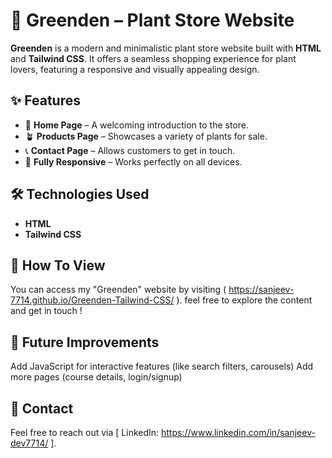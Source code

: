 # 🌿 Greenden – Plant Store Website  

**Greenden** is a modern and minimalistic plant store website built with **HTML** and **Tailwind CSS**. It offers a seamless shopping experience for plant lovers, featuring a responsive and visually appealing design.  

## ✨ Features  
- 🏡 **Home Page** – A welcoming introduction to the store.  
- 🪴 **Products Page** – Showcases a variety of plants for sale.  
- 📞 **Contact Page** – Allows customers to get in touch.  
- 📱 **Fully Responsive** – Works perfectly on all devices.  

## 🛠 Technologies Used  
- **HTML**  
- **Tailwind CSS**  

## 🔗 How To View
You can access my "Greenden" website by visiting ( https://sanjeev-7714.github.io/Greenden-Tailwind-CSS/ ). feel free to explore the content and get in touch ! 

## 📌 Future Improvements
Add JavaScript for interactive features (like search filters, carousels)
Add more pages (course details, login/signup)

## 📩 Contact
Feel free to reach out via [ LinkedIn: https://www.linkedin.com/in/sanjeev-dev7714/ ].
